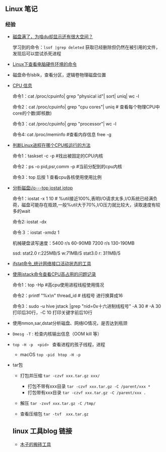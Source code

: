 
## Linux 笔记

### 经验
- [磁盘满了，为啥du却显示还有很大空间？](https://mp.weixin.qq.com/s?__biz=MjM5ODYxMDA5OQ==&mid=2651961840&idx=1&sn=d3f2600d0c01b926285c244e54be55f0&chksm=bd2d0c2c8a5a853a3bb8465a75878c9c3e25705fd8e1b9a33f60ca621b1bdb012a9609b6f5a)

  学习到的命令：`lsof |grep deleted` 获取已经删除但仍然在被引用的文件，发现后可以尝试杀死进程

- [Linux下查看电脑硬件环境的命令](https://blog.csdn.net/wjlwangluo/article/details/77511692)

- 磁盘命令lsblk，查看分区，逻辑卷物理磁盘位置

- [CPU 信息](https://www.cnblogs.com/charlesblc/p/8309563.html)

  命令1：cat /proc/cpuinfo| grep "physical id"| sort| uniq| wc -l

  命令2：cat /proc/cpuinfo| grep "cpu cores"| uniq # 查看每个物理CPU中core的个数(即核数)

  命令3：cat /proc/cpuinfo| grep "processor"| wc -l

  命令4: cat /proc/meminfo #查看内存信息 free -g

- [判断Linux进程在哪个CPU核运行的方法](https://blog.csdn.net/ibless/article/details/82431101)

  命令1：taskset -c -p <pid>  #找出被固定的CPU内核

  命令2：ps -o pid,psr,comm -p <pid>   #当前分配到的cpu内核

  命令3：top 后按 1 查看cpu各核使用使用比例 

- [分析磁盘i/o---top iostat iotop](https://blog.csdn.net/mao_xiaoxi/article/details/88392955)

  命令1：iostat -x 1 10  # %util接近100%,表明I/O请求太多,I/O系统已经满负荷，磁盘可能存在瓶颈,一般%util大于70%,I/O压力就比较大，读取速度有较多的wait

  命令2: iostat -dx

  命令３：iostat -xmdz 1

  机械硬盘读写速度：5400 r/s 60-90MB 7200 r/s 130-190MB

  ssd: stat2.0 r:225MB/S  w:71MB/S stat3.0 r: 311MB/S

- [ifstat命令_统计网络接口活动状态的工具](https://www.cnblogs.com/friday0502/p/9450562.html)

- [使用jstack命令查看CPU高占用的问题记录](https://www.cnblogs.com/xujanus/p/11275413.html)

  命令1：top -Hp <pid>  #高cpu使用进程线程使用情况

  命令2：printf "%x\n" thread_id  # 线程号 进行换算成16

  命令3：sudo -u hive jstack <pid> |grep "nid=0x十六进制线程号" -A 30  # -A 30 打印后30行，-C 10 打印关键字前后10行

- 使用nmon,sar,dstat分析磁盘、网络IO情况，是否达到瓶颈

- `Dmesg -T` : 检查内核输出信息（OOM kill 等）

- `top -H -p  <pid> ` 查看进程的孩子线程，进程

  - macOS  `top -pid `  `htop -H -p`

- tar包

  - 打包并压缩 `tar -czvf xxx.tar.gz xxx/`
    - 打包不带有xxx目录  ` tar -czvf xxx.tar.gz -C /parent/xxx * ` 
    - 打包带有xxx目录  ` tar -czvf xxx.tar.gz -C /parent/xxx . ` 

  - 解压 `tar -zxvf xxx.tar.gz -C /tmp/`
  - 查看压缩包 `tar -tvf  xxx.tar.gz`




  ## linux 工具blog 链接
  - [木子的搬砖工具](https://blog.k8s.li/My-brick-lifting-tools.html)

  

